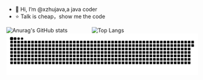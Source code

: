 - 👋 Hi, I’m @xzhujava,a java coder
- ⭐ Talk is cheap，show me the code

<!---
xzhujava/xzhujava is a ✨ special ✨ repository because its `README.md` (this file) appears on your GitHub profile.
You can click the Preview link to take a look at your changes.
--->
![Anurag's GitHub stats](https://github-readme-stats.vercel.app/api?username=xzhujava&show_icons=true&theme=omni&count_private=true&text_color=ff69b4&icon_color=ff69b4&hide_title=true&include_all_commits=true)
&emsp;&emsp;&emsp;&emsp;
![Top Langs](https://github-readme-stats.vercel.app/api/top-langs/?username=xzhujava&layout=compact)
![github-contribution-grid-snak](https://github.com/xzhujava/xzhujava/blob/17eb937796c077c1f5b5c7fc50e187d700f312de/github-contribution-grid-snake.svg)
